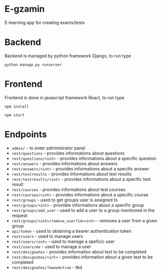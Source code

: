 # E-gzamin
E-learning app for creating exams/tests

# Backend
Backend is managed by python framework Django, to run type

`python manage.py runserver`

# Frontend
Frontend is done in javascript framework React, to run type

`npm install`

`npm start`

# Endpoints
* `admin/` - to enter administrator panel
* `rest/questions` - provides informations about questions
* `rest/questions/<int>` - provides informations about a specific question 
* `rest/answers` - provides informations about answers
* `rest/answers/<int>` - provides informations about a specific answer
* `rest/testresults` - provides informations about test results
* `rest/testresults/<int>` - provides informations about a specific test result
* `rest/courses` - provides informations about test courses
* `rest/courses/<int>` - provides informations about a specific course
* `rest/groups` - used to get groups user is assigned to
* `rest/groups/<int>` - provides informations about a specific group 
* `rest/groups/add_user` - used to add a user to a group  mentioned in the request
* `rest/groups/<int>/remove_user?id=<int>` - removes a user from a given group
* `api/token` - used to obtaining a bearer authentication token
* `rest/users` - used to manage users
* `rest/users/<int>` - used to manage a speficic user 
* `rest/users/me` - used to manage a user
* `rest/designates` - provides information about test to be completed
* `rest/designates/<int>` - provides information about a given test to be completed
* `rest/designates/?owned=true` - tbd
